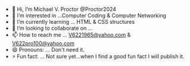 - 👋 Hi, I’m Michael V. Proctor @Proctor2024
- 👀 I’m interested in ...Computer Coding & Computer Networking
- 🌱 I’m currently learning ... HTML & CSS structures
- 💞️ I’m looking to collaborate on ...
- 📫 How to reach me ... V6221965@yahoo.com & V622pro100@yahoo.com  
- 😄 Pronouns: ... Don't need it.  
- ⚡ Fun fact: ... Not sure yet...when I find a good fun fact I will publish it. 

<!---
Proctor2024/Proctor2024 is a ✨ special ✨ repository because its `README.md` (this file) appears on your GitHub profile.
You can click the Preview link to take a look at your changes.
--->
